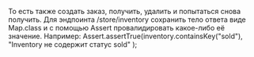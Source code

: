 То есть также создать заказ, получить, удалить и попытаться снова получить.
Для эндпоинта /store/inventory сохранить тело ответа виде Map.class и с помощью Assert провалидировать какое-либо её значение. Например:
Assert.assertTrue(inventory.containsKey("sold"), "Inventory не содержит статус sold" );